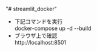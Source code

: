 "# streamlit_docker" 

- 下記コマンドを実行  
  docker-compose up -d --build
- ブラウザ上で確認  
  http://localhost:8501